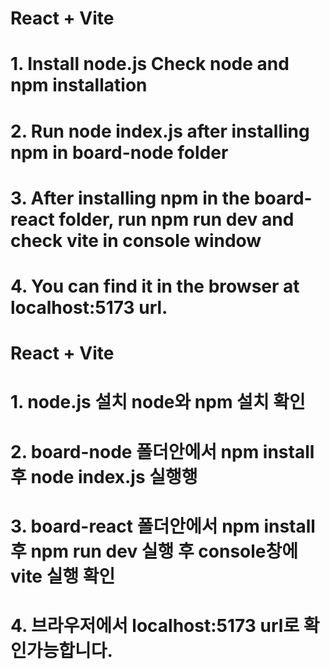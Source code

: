 # React + Vite
# 1. Install node.js Check node and npm installation
# 2. Run node index.js after installing npm in board-node folder
# 3. After installing npm in the board-react folder, run npm run dev and check vite in console window
# 4. You can find it in the browser at localhost:5173 url.

# React + Vite
# 1. node.js 설치 node와 npm 설치 확인 
# 2. board-node 폴더안에서 npm install 후 node index.js 실행행
# 3. board-react 폴더안에서 npm install 후 npm run dev 실행 후 console창에 vite 실행 확인
# 4. 브라우저에서 localhost:5173 url로 확인가능합니다.
